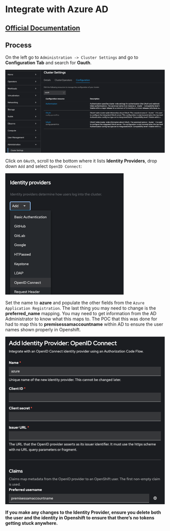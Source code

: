 # Integrate with Azure AD

## [Official Documentation](https://docs.openshift.com/container-platform/4.14/authentication/identity_providers/configuring-oidc-identity-provider.html)

## Process

On the left go to `Administration -> Cluster Settings` and go to **Configuration Tab** and search for **Oauth**.


![azure-oauth](/images/azure-oauth.png)


Click on `OAuth`, scroll to the bottom where it lists **Identity Providers**, drop down `Add` and select `OpenID Connect`:

![azure-oauth](/images/azure-addProvider.png)


Set the name to **azure** and populate the other fields from the `Azure Application Registration`.  The last thing you may need to change is the **preferred_name** mapping.  You may need to get information from the AD Administrator to know what this maps to.  The POC that this was done for had to map this to **premisessamaccountname** within AD to ensure the user names shown properly in Openshift.


![azure-oauth](/images/azure-openIDConnect.png)

**If you make any changes to the Identity Provider, ensure you delete both the user and the identity in Openshift to ensure that there’s no tokens getting stuck anywhere.**